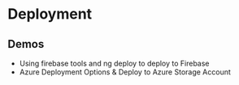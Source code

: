 # Deployment

## Demos

- Using firebase tools and ng deploy to deploy to Firebase
- Azure Deployment Options & Deploy to Azure Storage Account
